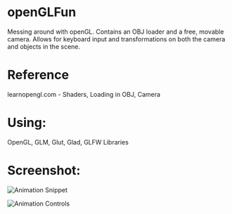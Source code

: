 # openGLFun
Messing around with openGL. Contains an OBJ loader and  a free, movable camera. Allows for keyboard input and transformations on both the camera and objects in the scene.

# Reference
learnopengl.com - Shaders, Loading in OBJ, Camera

# Using:
OpenGL, GLM, Glut, Glad, GLFW Libraries


# Screenshot:
![Animation Snippet](https://github.com/sktiwari21/opengGLFun/blob/master/OpenGLAnimation.png?raw=true)

![Animation Controls](https://github.com/sktiwari21/opengGLFun/blob/master/openGLAnimationControls.png?raw=true)
